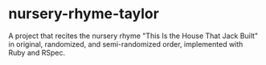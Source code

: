 # nursery-rhyme-taylor

A project that recites the nursery rhyme "This Is the House That Jack Built" in original, randomized, and semi-randomized order, implemented with Ruby and RSpec. 

